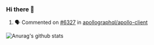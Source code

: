 ### Hi there 👋

<!--
**grgmgd/grgmgd** is a ✨ _special_ ✨ repository because its `README.md` (this file) appears on your GitHub profile.

Here are some ideas to get you started:

- 🔭 I’m currently working on ...
- 🌱 I’m currently learning ...
- 👯 I’m looking to collaborate on ...
- 🤔 I’m looking for help with ...
- 💬 Ask me about ...
- 📫 How to reach me: ...
- 😄 Pronouns: ...
- ⚡ Fun fact: ...
-->

<!--START_SECTION:activity-->
1. 🗣 Commented on [#6327](https://github.com/apollographql/apollo-client/issues/6327) in [apollographql/apollo-client](https://github.com/apollographql/apollo-client)
<!--END_SECTION:activity-->

![Anurag's github stats](https://github-readme-stats-wheat-eta.vercel.app/api?username=grgmgd&count_private=true&include_all_commits=true&show_icons=true)
